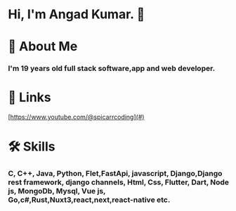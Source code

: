 # Hi, I'm Angad Kumar. 👋
# 🚀 About Me
### **I'm 19 years old full stack software,app and web developer.**
# 🔗 **Links**
[https://www.youtube.com/@spicarrcoding](#)
# 🛠️ Skills
### C, C++, Java, Python, Flet,FastApi, javascript, Django,Django rest framework, django channels, Html, Css, Flutter, Dart, Node js, MongoDb, Mysql, Vue js, Go,c#,Rust,Nuxt3,react,next,react-native etc.

